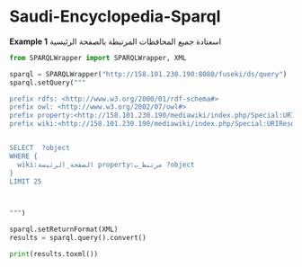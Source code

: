 # Saudi-Encyclopedia-Sparql

**Example 1** 
اسعتادة جميع المحافظات المرتبطة بالصفحة الرئيسية

```python
from SPARQLWrapper import SPARQLWrapper, XML

sparql = SPARQLWrapper("http://158.101.230.190:8080/fuseki/ds/query")
sparql.setQuery("""

prefix rdfs: <http://www.w3.org/2000/01/rdf-schema#>
prefix owl: <http://www.w3.org/2002/07/owl#>
prefix property:<http://158.101.230.190/mediawiki/index.php/Special:URIResolver/Property-3A>
prefix wiki:<http://158.101.230.190/mediawiki/index.php/Special:URIResolver/>


SELECT  ?object
WHERE {
  wiki:الصفحة_الرئيسة property:مرتبط_ب ?object
}
LIMIT 25



""")

sparql.setReturnFormat(XML)
results = sparql.query().convert()

print(results.toxml())
```
